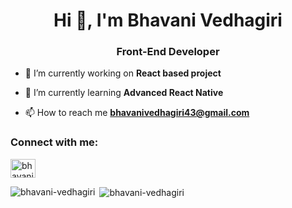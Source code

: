<h1 align="center">Hi 👋, I'm Bhavani Vedhagiri</h1>
<h3 align="center">Front-End Developer</h3>

- 🔭 I’m currently working on **React based project**

- 🌱 I’m currently learning **Advanced React Native**

- 📫 How to reach me **bhavanivedhagiri43@gmail.com**

<h3 align="left">Connect with me:</h3>
<p align="left">
<a href="https://linkedin.com/in/bhavani vedhagiri" target="blank"><img align="center" src="https://raw.githubusercontent.com/rahuldkjain/github-profile-readme-generator/master/src/images/icons/Social/linked-in-alt.svg" alt="bhavani vedhagiri" height="30" width="40" /></a>
</p>


<p><img align="left" src="https://github-readme-stats.vercel.app/api/top-langs?username=bhavani-vedhagiri&show_icons=true&locale=en&layout=compact" alt="bhavani-vedhagiri" /></p>

<p>&nbsp;<img align="center" src="https://github-readme-stats.vercel.app/api?username=bhavani-vedhagiri&show_icons=true&locale=en" alt="bhavani-vedhagiri" /></p>
